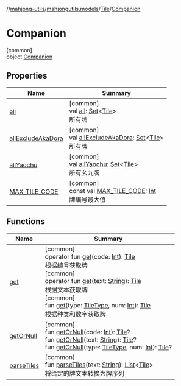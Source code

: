 //[mahjong-utils](../../../../index.md)/[mahjongutils.models](../../index.md)/[Tile](../index.md)/[Companion](index.md)

# Companion

[common]\
object [Companion](index.md)

## Properties

| Name | Summary |
|---|---|
| [all](all.md) | [common]<br>val [all](all.md): [Set](https://kotlinlang.org/api/latest/jvm/stdlib/kotlin.collections/-set/index.html)&lt;[Tile](../index.md)&gt;<br>所有牌 |
| [allExcludeAkaDora](all-exclude-aka-dora.md) | [common]<br>val [allExcludeAkaDora](all-exclude-aka-dora.md): [Set](https://kotlinlang.org/api/latest/jvm/stdlib/kotlin.collections/-set/index.html)&lt;[Tile](../index.md)&gt;<br>所有牌 |
| [allYaochu](all-yaochu.md) | [common]<br>val [allYaochu](all-yaochu.md): [Set](https://kotlinlang.org/api/latest/jvm/stdlib/kotlin.collections/-set/index.html)&lt;[Tile](../index.md)&gt;<br>所有幺九牌 |
| [MAX_TILE_CODE](-m-a-x_-t-i-l-e_-c-o-d-e.md) | [common]<br>const val [MAX_TILE_CODE](-m-a-x_-t-i-l-e_-c-o-d-e.md): [Int](https://kotlinlang.org/api/latest/jvm/stdlib/kotlin/-int/index.html)<br>牌编号最大值 |

## Functions

| Name | Summary |
|---|---|
| [get](get.md) | [common]<br>operator fun [get](get.md)(code: [Int](https://kotlinlang.org/api/latest/jvm/stdlib/kotlin/-int/index.html)): [Tile](../index.md)<br>根据编号获取牌<br>[common]<br>operator fun [get](get.md)(text: [String](https://kotlinlang.org/api/latest/jvm/stdlib/kotlin/-string/index.html)): [Tile](../index.md)<br>根据文本获取牌<br>[common]<br>fun [get](get.md)(type: [TileType](../../-tile-type/index.md), num: [Int](https://kotlinlang.org/api/latest/jvm/stdlib/kotlin/-int/index.html)): [Tile](../index.md)<br>根据种类和数字获取牌 |
| [getOrNull](get-or-null.md) | [common]<br>fun [getOrNull](get-or-null.md)(code: [Int](https://kotlinlang.org/api/latest/jvm/stdlib/kotlin/-int/index.html)): [Tile](../index.md)?<br>fun [getOrNull](get-or-null.md)(text: [String](https://kotlinlang.org/api/latest/jvm/stdlib/kotlin/-string/index.html)): [Tile](../index.md)?<br>fun [getOrNull](get-or-null.md)(type: [TileType](../../-tile-type/index.md), num: [Int](https://kotlinlang.org/api/latest/jvm/stdlib/kotlin/-int/index.html)): [Tile](../index.md)? |
| [parseTiles](parse-tiles.md) | [common]<br>fun [parseTiles](parse-tiles.md)(text: [String](https://kotlinlang.org/api/latest/jvm/stdlib/kotlin/-string/index.html)): [List](https://kotlinlang.org/api/latest/jvm/stdlib/kotlin.collections/-list/index.html)&lt;[Tile](../index.md)&gt;<br>将给定的牌文本转换为牌序列 |
